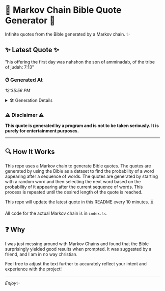 # 📖 Markov Chain Bible Quote Generator 📖

Infinite quotes from the Bible generated by a Markov chain. ✨

## ✨ Latest Quote ✨
"his offering the first day was nahshon the son of amminadab, of the tribe of judah: 7:13"

### ⏰ Generated At
*12:35:56 PM*

<details>
    <summary>🛠️ Generation Details</summary>
    <p>
        <strong>🌱 Seed:</strong> his<br>
        <strong>🔄 Iterations:</strong> 16<br>
        <strong>📜 Context History:</strong><br>[ his ]: offering<br>[ his, offering ]: the<br>[ his, offering, the ]: first<br>[ his, offering, the, first ]: day<br>[ his, offering, the, first, day ]: was<br>[ his, offering, the, first, day, was ]: nahshon<br>[ offering, the, first, day, was, nahshon ]: the<br>[ the, first, day, was, nahshon, the ]: son<br>[ first, day, was, nahshon, the, son ]: of<br>[ day, was, nahshon, the, son, of ]: amminadab,<br>[ was, nahshon, the, son, of, amminadab, ]: of<br>[ nahshon, the, son, of, amminadab,, of ]: the<br>[ the, son, of, amminadab,, of, the ]: tribe<br>[ son, of, amminadab,, of, the, tribe ]: of<br>[ of, amminadab,, of, the, tribe, of ]: judah:<br>[ amminadab,, of, the, tribe, of, judah: ]: 7:13<br>
    </p>
</details>

### ⚠️ Disclaimer ⚠️
**This quote is generated by a program and is not to be taken seriously. It is purely for entertainment purposes.**

---

## 🔍 How It Works

This repo uses a Markov chain to generate Bible quotes. The quotes are generated by using the Bible as a dataset to find the probability of a word appearing after a sequence of words. The quotes are generated by starting with a random word and then selecting the next word based on the probability of it appearing after the current sequence of words. This process is repeated until the desired length of the quote is reached.

This repo will update the latest quote in this README every 10 minutes. ⏳

All code for the actual Markov chain is in `index.ts`.

## ❓ Why

I was just messing around with Markov Chains and found that the Bible surprisingly yielded good results when prompted. 
It was suggested by a friend, and I am in no way christian.

Feel free to adjust the text further to accurately reflect your intent and experience with the project!

---

*Enjoy*✨
